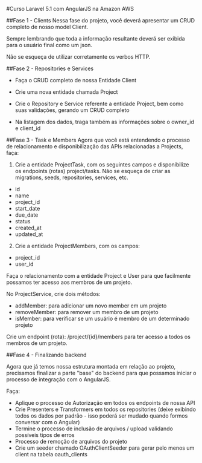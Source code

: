 #Curso Laravel 5.1 com AngularJS na Amazon AWS

##Fase 1 - Clients
Nessa fase do projeto, você deverá apresentar um CRUD completo de nosso model Client.

Sempre lembrando que toda a informação resultante deverá ser exibida para o usuário final como um json.

Não se esqueça de utilizar corretamente os verbos HTTP.

##Fase 2 - Repositories e Services
* Faça o CRUD completo de nossa Entidade Client

* Crie uma nova entidade chamada Project

* Crie o Repository e Service referente a entidade Project, bem como suas validações, gerando um CRUD completo

* Na listagem dos dados, traga também as informações sobre o owner_id e client_id

##Fase 3 - Task e Members
Agora que você está entendendo o processo de relacionamento e disponibilização das APIs relacionadas a Projects, faça:

1) Crie a entidade ProjectTask, com os seguintes campos e disponibilize os endpoints (rotas) project/tasks.
Não se esqueça de criar as migrations, seeds, repositories, services, etc.

- id
- name
- project_id 
- start_date
- due_date
- status
- created_at
- updated_at

2) Crie a entidade ProjectMembers, com os campos:

- project_id
- user_id

Faça o relacionamento com a entidade Project e User para que facilmente possamos ter acesso aos membros de um projeto.

No ProjectService, crie dois métodos:

- addMember: para adicionar um novo member em um projeto
- removeMember: para remover um membro de um projeto
- isMember: para verificar se um usuário é membro de um determinado projeto

Crie um endpoint (rota): /project/{id}/members para ter acesso a todos os membros de um projeto.

##Fase 4 - Finalizando backend

Agora que já temos nossa estrutura montada em relação ao projeto, precisamos finalizar a parte "base" do backend para que possamos iniciar o processo de integração com o AngularJS.

Faça:

* Aplique o processo de Autorização em todos os endpoints de nossa API
* Crie Presenters e Transformers em todos os repositories (deixe exibindo todos os dados por padrão - isso poderá ser mudado quando formos conversar com o Angular)
* Termine o processo de inclusão de arquivos / upload validando possíveis tipos de erros
* Processo de remoção de arquivos do projeto
* Crie um seeder chamado OAuthClientSeeder para gerar pelo menos um client na tabela oauth_clients